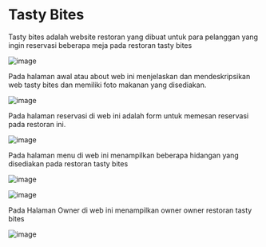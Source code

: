 # Tasty Bites

Tasty bites adalah website restoran yang dibuat untuk para pelanggan yang ingin reservasi beberapa meja pada restoran tasty bites

![image](https://user-images.githubusercontent.com/116635154/227724306-ce14aee6-df67-4f38-b36e-8fbe7c94fc6b.png)

Pada halaman awal atau about web ini menjelaskan dan mendeskripsikan web tasty bites dan memiliki foto makanan yang disediakan.

![image](https://user-images.githubusercontent.com/116635154/227724447-ef9a8436-9c49-4468-99e2-4cbc718621b8.png)

Pada halaman reservasi di web ini adalah form untuk memesan reservasi pada restoran ini.

![image](https://user-images.githubusercontent.com/116635154/227724462-6daf6e84-57d5-4d82-8de5-dd6b05a98d93.png)

Pada halaman menu di web ini menampilkan beberapa hidangan yang disediakan pada restoran tasty bites

![image](https://user-images.githubusercontent.com/116635154/227724422-1ad1fa5b-f681-41da-879e-9e134875d677.png)

![image](https://user-images.githubusercontent.com/116635154/227724432-4d23868c-17cc-49c4-aff1-51d73ff20977.png)

Pada Halaman Owner di web ini menampilkan owner owner restoran tasty bites

![image](https://user-images.githubusercontent.com/116635154/227724523-b16e5e7e-341d-41c4-8a99-1a52b3a45e62.png)
